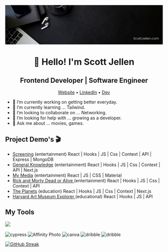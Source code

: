 <img align="center" alt="Toolbox" src="https://github.com/SJellen/SJellen/blob/main/images/lkBannerAlt.png" />  

<h1 align="center">👋 Hello! I'm Scott Jellen</h1>
<h2 align="center">Frontend Developer | Software Engineer</h1>

<p align="center">
  <a href="https://scottjellen.com/">Website</a> •
  <a href="https://www.linkedin.com/in/scottjellen/">LinkedIn</a> •
  <a href="https://dev.to/sjellen">Dev</a>
</p>

- 🔭 I’m currently working on getting better everyday.
- 🌱 I’m currently learning ... Tailwind.
- 👯 I’m looking to collaborate on ... Networking.
- 🤔 I’m looking for help with ... growing as a developer.
- 💬 Ask me about ... movies, games.


## Project Demo's 🎬

- <a href="https://affectionate-tesla-9555b9.netlify.app/"> Screening</a> (entertainment) React | Hooks | JS | Css | Context | API | Express | MongoDB
- <a href="https://generalknowledge.vercel.app/">General Knowledge</a>  (entertainment) React | Hooks | JS | Css | Context | API | Next.js
- <a href="https://my-media.vercel.app/">My Media</a> (entertainment) React | JS | CSS | Material
- <a href="https://rm-doa.vercel.app/"> Rick and Morty Dead or Alive </a> (entertainment) React | Hooks | JS | Css | Context | API
- <a href="https://planets-fact-site-five.vercel.app/">The Planets</a> (education) React | Hooks | JS | Css | Context | Next.js <!-- - <a href="https://nasa-pic-board.vercel.app/">NASA Navigator</a> (educational) React | JS | Css | API -->
- <a href="https://harvard-gallery.vercel.app/">Harvard Art Museum Explorer </a>  (educational) React | Hooks | JS | API

## My Tools


<p align="left">
  <a href="https://skillicons.dev">
    <img src="https://skillicons.dev/icons?i=react,redux,nextjs,ts,js,html,css,py,sass,materialui,bootstrap,styledcomponents,nodejs,express,jest,vercel,netlify,git,github,githubactions,sentry,mongodb,figma,aws,azure,docker,anaconda,d3,vscode,markdown&perline=10" />
  </a>
  <p align="left">
    <img alt="cypress" src="https://img.shields.io/badge/-cypress-%23E5E5E5?style=for-the-badge&logo=cypress&logoColor=058a5e" /> 
    <img alt="Affinity Photo" src="https://img.shields.io/badge/affinityphoto-%237E4DD2.svg?&style=for-the-badge&logo=affinity-photo&logoColor=white"/>
    <img alt="canva" src="https://img.shields.io/badge/Canva-%2300C4CC.svg?style=for-the-badge&logo=Canva&logoColor=white" />
    <img alt="dribble" src="https://img.shields.io/badge/Dribbble-EA4C89?style=for-the-badge&logo=dribbble&logoColor=white" /> 
    <img alt="dribble" src="https://img.shields.io/badge/Kaggle-035a7d?style=for-the-badge&logo=kaggle&logoColor=white" /> 
</p> 
</p>

  

  [![GitHub Streak](https://github-readme-streak-stats.herokuapp.com?user=SJellen&theme=blueberry&background=1A1C27)](https://git.io/streak-stats)


<!-- ![Profile views](https://gpvc.arturio.dev/SJellen)   -->

<!--
**SJellen/SJellen** is a ✨ _special_ ✨ repository because its `README.md` (this file) appears on your GitHub profile.

Here are some ideas to get you started:

- 🔭 I’m currently working on ...
- 🌱 I’m currently learning ...
- 👯 I’m looking to collaborate on ...
- 🤔 I’m looking for help with ...
- 💬 Ask me about ...
- 📫 How to reach me: ...
- 😄 Pronouns: ...
- ⚡ Fun fact: ...


-->

